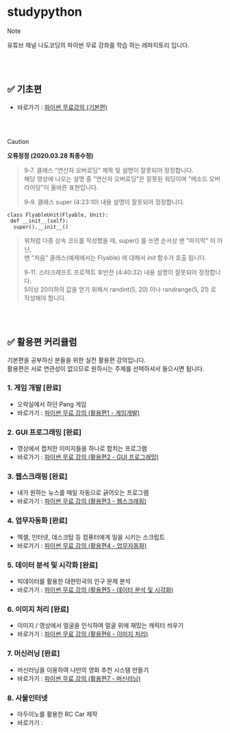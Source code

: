 # studypython
> [!NOTE]
> 유튜브 채널 나도코딩의 파이썬 무료 강좌를 학습 하는 레파지토리 입니다. 
<p></p>
<br></br>
<p></p>

## ✅ 기초편
- 바로가기 : [파이썬 무료강의 (기본편)](https://youtu.be/kWiCuklohdY?si=SYjpq48KdF7UsOIi)
<p><br></br></p>

> [!CAUTION]
> **오류정정 (2020.03.28 최종수정)**

<p></p>

> 9-7. 클래스 "연산자 오버로딩" 제목 및 설명이 잘못되어 정정합니다.</br>
> 해당 영상에 나오는 설명 중 "연산자 오버로딩"은 잘못된 워딩이며 "메소드 오버라이딩"이 올바른 표현입니다.
><p><p/>
> 9-9. 클래스 super (4:23:10) 내용 설명이 잘못되어 정정합니다.
```
class FlyableUnit(Flyable, Unit):
 def __init__(self):
  super().__init__()
```
> 위처럼 다중 상속 코드를 작성했을 때, super() 를 쓰면 순서상 맨 "마지막" 이 아닌,</br>
> 맨 "처음" 클래스(예제에서는 Flyable) 에 대해서 _init_ 함수가 호출 됩니다.
><p><p/>
> 9-11. 스타크래프트 프로젝트 후반전 (4:40:32) 내용 설명이 잘못되어 정정합니다.</br>
> 5이상 20이하의 값을 얻기 위해서 randint(5, 20) 이나 randrange(5, 21) 로 작성해야 합니다.<p></p>
<br></br>
<p></p>

## ✅ 활용편 커리큘럼
기본편을 공부하신 분들을 위한 실전 활용편 강의입니다.<br/>
활용편은 서로 연관성이 없으므로 원하시는 주제를 선택하셔서 들으시면 됩니다.

### 1. 게임 개발 [완료] 
 - 오락실에서 하던 Pang 게임
 - 바로가기 : [파이썬 무료 강의 (활용편1 - 게임개발)](https://youtu.be/Dkx8Pl6QKW0?si=0Bv5EuqacIl4OMuU)

### 2. GUI 프로그래밍 [완료]
 - 영상에서 캡처한 이미지들을 하나로 합치는 프로그램
 - 바로가기 : [파이썬 무료 강의 (활용편2 - GUI 프로그래밍)](https://youtu.be/bKPIcoou9N8?si=E5ewjtoJPx7NIBgP)

### 3. 웹스크래핑 [완료]
 - 내가 원하는 뉴스를 매일 자동으로 긁어오는 프로그램
 - 바로가기 : [파이썬 무료 강의 (활용편3 - 웹스크래핑)](https://youtu.be/yQ20jZwDjTE?si=IFBdsJPdJ3sleNbu)

### 4. 업무자동화 [완료]
 - 엑셀, 인터넷, 데스크탑 등 컴퓨터에게 일을 시키는 스크립트
 - 바로가기 : [파이썬 무료 강의 (활용편4 - 업무자동화)](https://youtu.be/exgO1LFl9x8?si=L08D-bvnQqUbwdGM)

### 5. 데이터 분석 및 시각화 [완료]
 - 빅데이터를 활용한 대한민국의 인구 문제 분석
 - 바로가기 : [파이썬 무료 강의 (활용편5 - 데이터 분석 및 시각화)](https://youtu.be/PjhlUzp_cU0?si=lh5OtoGyk2nxDefB)

### 6. 이미지 처리 [완료]
 - 이미지 / 영상에서 얼굴을 인식하여 얼굴 위에 재밌는 캐릭터 씌우기
 - 바로가기 : [파이썬 무료 강의 (활용편6 - 이미지 처리)](https://youtu.be/XK3eU9egll8?si=A51nu7o0hljayDX_)

### 7. 머신러닝 [완료]
 - 머신러닝을 이용하여 나만의 영화 추천 시스템 만들기
 - 바로가기 : [파이썬 무료 강의 (활용편7 - 머신러닝)](https://youtu.be/TNcfJHajqJY?si=cxqvy8oV70DC2os0)

### 8. 사물인터넷
 - 아두이노를 활용한 RC Car 제작
 - 바로가기 : 
